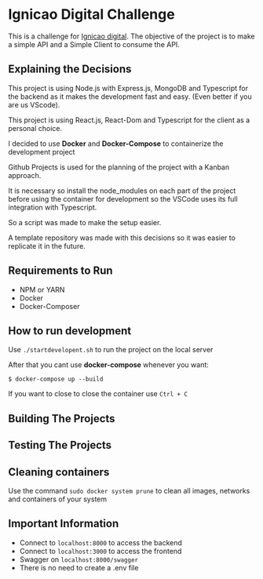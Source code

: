 # Ignicao Digital Challenge

This is a challenge for [Ignicao digital](https://www.ignicaodigital.com.br/).
The objective of the project is to make a simple API and a Simple Client to consume the API.

## Explaining the Decisions

This project is using Node.js with Express.js, MongoDB and Typescript for the backend as it makes the development fast and easy. (Even better if you are us VScode).

This project is using React.js, React-Dom and Typescript for the client as a personal choice.

I decided to use **Docker** and **Docker-Compose** to containerize the development project

Github Projects is used for the planning of the project with a Kanban approach.

It is necessary so install the node_modules on each part of the project before using the container for development so the VSCode uses its full integration with Typescript.

So a script was made to make the setup easier.

A template repository was made with this decisions so it was easier to replicate it in the future.

## Requirements to Run

- NPM or YARN
- Docker
- Docker-Composer

## How to run development

Use `./startdevelopent.sh` to run the project on the local server

After that you cant use **docker-compose** whenever you want:

`$ docker-compose up --build`

If you want to close to close the container use `Ctrl + C`

## Building The Projects

## Testing The Projects

## Cleaning containers

Use the command `sudo docker system prune` to clean all images, networks and containers of your system

## Important Information

- Connect to `localhost:8000` to access the backend
- Connect to `localhost:3000` to access the frontend
- Swagger on `localhost:8000/swagger`
- There is no need to create a .env file
